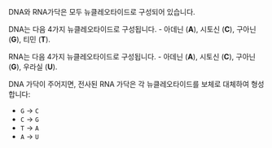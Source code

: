 DNA와 RNA가닥은 모두 뉴클레오타이드로 구성되어 있습니다.

DNA는 다음 4가지 뉴클레오타이드로 구성됩니다. - 아데닌 (**A**), 시토신 (**C**),
구아닌 (**G**), 티민 (**T**).

RNA는 다음 4가지 뉴클레오타이드로 구성됩니다. - 아데닌 (**A**), 시토신 (**C**),
구아닌 (**G**), 우라실 (**U**).

DNA 가닥이 주어지면, 전사된 RNA 가닥은 각 뉴클레오타이드를 보체로 대체하여 형성합니다:

* `G` -> `C`
* `C` -> `G`
* `T` -> `A`
* `A` -> `U`

